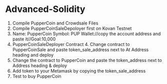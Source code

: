 # Advanced-Solidity
1. Compile PupperCoin and Crowdsale Files
2. Compile PupperCoinSaleDepoloyer first on Kovan Testnet
3. Name: PupperCoin Symbol: PUP Wallet://copy the account address and paste it//Goal:10,000 
4. PupperCoinSaleDeployer Contract  4. Change contract to PupperCoinSale and paste token_sale_address next to At Address heading and deploy 
5. Change the contract to PupperCoin and paste the token_address next to Address heading & deploy 
6. Add token to your Metamask by copying the token_sale_address 
7. Test to buy PupperCoin 
